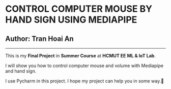 # CONTROL COMPUTER MOUSE BY HAND SIGN USING MEDIAPIPE
## Author: Tran Hoai An
--- 
This is my **Final Project** in **Summer Course** at **HCMUT EE ML & IoT Lab**.
<p> I will show you how to control computer mouse and volume with Mediapipe and hand sign. </p>
<p> I use Pycharm in this project. I hope my project can help you in some way.🍻</p>
